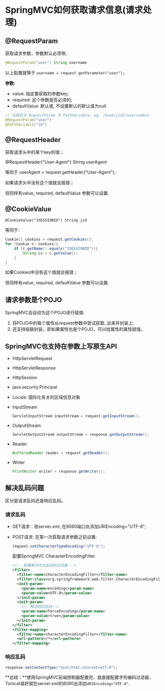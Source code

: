 # SpringMVC如何获取请求信息(请求处理)

## @RequestParam

获取请求参数，参数默认必须带;

```java
@RequestParam("user") String username
```

以上配置就等于 `username = request.getParameter("user");`

**参数:**

- value: 指定要获取的参数key;
- required: 这个参数是否必须的;
- defaultValue: 默认值, 不设置默认的默认值为null.

```java
// 注意区分 RequestParam 与 PathVariable, eg. /book/{id}?user=admin
@RequestParam("user")
@PathVariable("id")
```

## @RequestHeader

获取请求头中的某个key的值；

@RequestHeader("User-Agent") String userAgent

等同于 userAgent = request.getHeader("User-Agent");

如果请求头中没有这个值就会报错；

但同样有value, required, defaultValue 参数可以设置.

## @CookieValue

`@CookieValue("JSESSIONID") String jid`

等同于:

```java
Cookie[] cookies = request.getCookies();
for (Cookie c: cookies){
	if (c.getName().equals("JSESSIONID")){
		String cv = c.getValue();
	}
}
```

如果Cookies中没有这个值就会报错；

但同样有value, required, defaultValue 参数可以设置.

## 请求参数是个POJO

SpringMVC会自动为这个POJO进行赋值:

1. 将POJO中的每个属性从request参数中尝试获取, 出来并封装上;
2. 还支持级联封装，即如果属性也是个POJO，可以给属性的属性赋值。

## SpringMVC也支持在参数上写原生API

- HttpServletRequest

- HttpServletResponse

- HttpSession

- java.security.Principal

- Locale: 国际化有关的区域信息对象

- InputStream

  ```java
  ServletInputStream inputStream = request.getInputStream();
  ```

- OutputStream

  ```java
  ServletOutputStream outputStream = response.getOutputStream();
  ```

- Reader

  ```java
  BufferedReader reader = request.getReader();
  ```

- Writer

  ```java
  PrintWriter writer = response.getWriter();
  ```

## 解决乱码问题

区分是请求乱码还是响应乱码。

### 请求乱码

- GET请求：改server.xml; 在8080端口处添加URIEncoding="UTF-8";

- POST请求: 在第一次获取请求参数之前设置:

  ```java
  request.setCharacterTypeEncoding("UTF-8");
  ```

  配置SpringMVC CharacterEncodingFilter.

  ```xml
  <!-- 配置解决中文乱码的过滤器 -->
  <filter>
    <filter-name>characterEncodingFilter</filter-name>
    <filter-class>org.springframework.web.filter.CharacterEncodingFilter</filter-class>
    <init-param>
      <param-name>encoding</param-name>
      <param-value>UTF-8</param-value>
    </init-param>
    <init-param>
      <!--解决响应乱码-->
      <param-name>forceEncoding</param-name>
      <param-value>true</param-value>
    </init-param>
  </filter>
  <filter-mapping>
    <filter-name>characterEncodingFilter</filter-name>
    <url-pattern>/*</url-pattern>
  </filter-mapping>
  ```

### 响应乱码

```java
response.setContentType("text/html;charset=utf-8");
```

**总结：**使用SpringMVC前端控制器配置完，就直接配置字符编码过滤器，Tomcat装好就在server.xml的8080出添加`URIEncoding="UTF-8"`.

